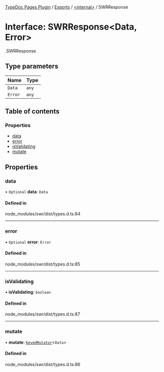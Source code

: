 [TypeDoc Pages Plugin](../README.md) / [Exports](../modules.md) / [<internal\>](../modules/internal_.md) / SWRResponse

# Interface: SWRResponse<Data, Error\>

[<internal>](../modules/internal_.md).SWRResponse

## Type parameters

| Name | Type |
| :------ | :------ |
| `Data` | `any` |
| `Error` | `any` |

## Table of contents

### Properties

- [data](internal_.SWRResponse.md#data)
- [error](internal_.SWRResponse.md#error)
- [isValidating](internal_.SWRResponse.md#isvalidating)
- [mutate](internal_.SWRResponse.md#mutate)

## Properties

### data

• `Optional` **data**: `Data`

#### Defined in

node_modules/swr/dist/types.d.ts:84

___

### error

• `Optional` **error**: `Error`

#### Defined in

node_modules/swr/dist/types.d.ts:85

___

### isValidating

• **isValidating**: `boolean`

#### Defined in

node_modules/swr/dist/types.d.ts:87

___

### mutate

• **mutate**: [`KeyedMutator`](../modules/internal_.md#keyedmutator)<`Data`\>

#### Defined in

node_modules/swr/dist/types.d.ts:86
